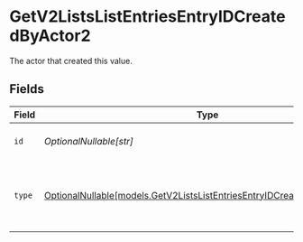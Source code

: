 # GetV2ListsListEntriesEntryIDCreatedByActor2

The actor that created this value.


## Fields

| Field                                                                                                                                    | Type                                                                                                                                     | Required                                                                                                                                 | Description                                                                                                                              |
| ---------------------------------------------------------------------------------------------------------------------------------------- | ---------------------------------------------------------------------------------------------------------------------------------------- | ---------------------------------------------------------------------------------------------------------------------------------------- | ---------------------------------------------------------------------------------------------------------------------------------------- |
| `id`                                                                                                                                     | *OptionalNullable[str]*                                                                                                                  | :heavy_minus_sign:                                                                                                                       | An ID to identify the actor.                                                                                                             |
| `type`                                                                                                                                   | [OptionalNullable[models.GetV2ListsListEntriesEntryIDCreatedByActorType2]](../models/getv2listslistentriesentryidcreatedbyactortype2.md) | :heavy_minus_sign:                                                                                                                       | The type of actor. [Read more information on actor types here](/docs/actors).                                                            |